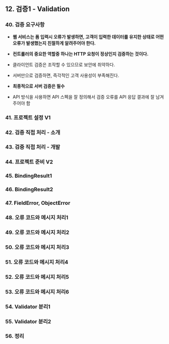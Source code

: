 ## 12. 검증1 - Validation

### 40. 검증 요구사항

- **웹 서비스는 폼 입력시 오류가 발생하면, 고객이 입력한 데이터를 유지한 상태로 어떤 오류가 발생했는지 친절하게 알려주어야 한다.**
- **컨트롤러의 중요한 역할중 하나는 HTTP 요청이 정상인지 검증하는 것이다.**

- 클라이언트 검증은 조작할 수 있으므로 보안에 취약하다.
- 서버만으로 검증하면, 즉각적인 고객 사용성이 부족해진다.
- **최종적으로 서버 검증은 필수**
- API 방식을 사용하면 API 스펙을 잘 정의해서 검증 오류를 API 응답 결과에 잘 남겨주어야 함

### 41. 프로젝트 설정 V1

### 42. 검증 직접 처리 - 소개

### 43. 검증 직접 처리 - 개발

### 44. 프로젝트 준비 V2

### 45. BindingResult1

### 46. BindingResult2

### 47. FieldError, ObjectError

### 48. 오류 코드와 메시지 처리1

### 49. 오류 코드와 메시지 처리2

### 50. 오류 코드와 메시지 처리3

### 51. 오류 코드와 메시지 처리4

### 52. 오류 코드와 메시지 처리5

### 53. 오류 코드와 메시지 처리6

### 54. Validator 분리1

### 55. Validator 분리2

### 56. 정리
